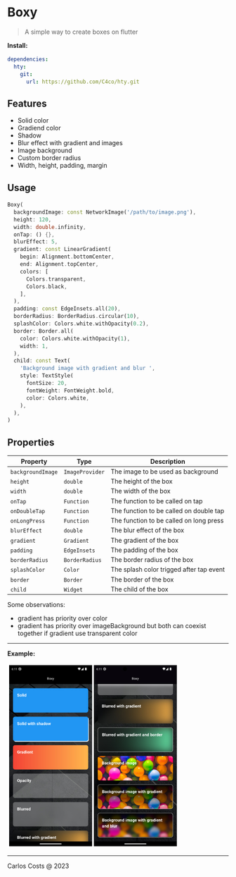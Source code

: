 # Boxy

> A simple way to create boxes on flutter

**Install:**
```yml
dependencies:
  hty:
    git:
      url: https://github.com/C4co/hty.git
```

## Features

- Solid color
- Gradiend color
- Shadow
- Blur effect with gradient and images
- Image background
- Custom border radius
- Width, height, padding, margin

## Usage

```dart
Boxy(
  backgroundImage: const NetworkImage('/path/to/image.png'),
  height: 120,
  width: double.infinity,
  onTap: () {},
  blurEffect: 5,
  gradient: const LinearGradient(
    begin: Alignment.bottomCenter,
    end: Alignment.topCenter,
    colors: [
      Colors.transparent,
      Colors.black,
    ],
  ),
  padding: const EdgeInsets.all(20),
  borderRadius: BorderRadius.circular(10),
  splashColor: Colors.white.withOpacity(0.2),
  border: Border.all(
    color: Colors.white.withOpacity(1),
    width: 1,
  ),
  child: const Text(
    'Background image with gradient and blur ',
    style: TextStyle(
      fontSize: 20,
      fontWeight: FontWeight.bold,
      color: Colors.white,
    ),
  ),
)
```

## Properties

| Property          | Type            | Description                              |
| ----------------- | --------------- | ---------------------------------------- |
| `backgroundImage` | `ImageProvider` | The image to be used as background       |
| `height`          | `double`        | The height of the box                    |
| `width`           | `double`        | The width of the box                     |
| `onTap`           | `Function`      | The function to be called on tap         |
| `onDoubleTap`     | `Function`      | The function to be called on double tap  |
| `onLongPress`     | `Function`      | The function to be called on long press  |
| `blurEffect`      | `double`        | The blur effect of the box               |
| `gradient`        | `Gradient`      | The gradient of the box                  |
| `padding`         | `EdgeInsets`    | The padding of the box                   |
| `borderRadius`    | `BorderRadius`  | The border radius of the box             |
| `splashColor`     | `Color`         | The splash color trigged after tap event |
| `border`          | `Border`        | The border of the box                    |
| `child`           | `Widget`        | The child of the box                     |

Some observations:

- gradient has priority over color
- gradient has priority over imageBackground but both can coexist together if gradient use transparent color

---

**Example:**

<img src="example.jpg" width="390">

---

Carlos Costs @ 2023
